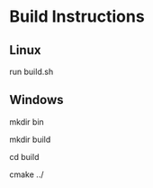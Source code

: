 
Build Instructions
================
Linux
----------
run build.sh


Windows
----------
mkdir bin

mkdir build

cd build

cmake ../
	
